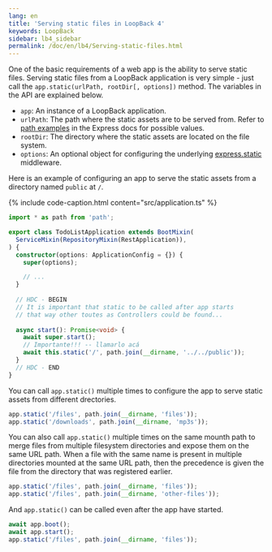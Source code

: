 ```yaml
---
lang: en
title: 'Serving static files in LoopBack 4'
keywords: LoopBack
sidebar: lb4_sidebar
permalink: /doc/en/lb4/Serving-static-files.html
---
```


One of the basic requirements of a web app is the ability to serve static files.
Serving static files from a LoopBack application is very simple - just call the
`app.static(urlPath, rootDir[, options])` method. The variables in the API are
explained below.

- `app`: An instance of a LoopBack application.
- `urlPath`: The path where the static assets are to be served from. Refer to
  [path examples](https://expressjs.com/en/4x/api.html#path-examples) in the
  Express docs for possible values.
- `rootDir`: The directory where the static assets are located on the file
  system.
- `options`: An optional object for configuring the underlying
  [express.static](https://expressjs.com/en/4x/api.html#express.static)
  middleware.

Here is an example of configuring an app to serve the static assets from a
directory named `public` at `/`.

{% include code-caption.html content="src/application.ts" %}

```ts
import * as path from 'path';

export class TodoListApplication extends BootMixin(
  ServiceMixin(RepositoryMixin(RestApplication)),
) {
  constructor(options: ApplicationConfig = {}) {
    super(options);

    // ...
  }
  
  // HDC - BEGIN
  // It is important that static to be called after app starts
  // that way other toutes as Controllers could be found...
  
  async start(): Promise<void> {
    await super.start();
    // Importante!!! -- llamarlo acá
    await this.static('/', path.join(__dirname, '../../public'));
  }
  // HDC - END
}
```

You can call `app.static()` multiple times to configure the app to serve static
assets from different drectories.

```ts
app.static('/files', path.join(__dirname, 'files'));
app.static('/downloads', path.join(__dirname, 'mp3s'));
```

You can also call `app.static()` multiple times on the same mounth path to merge
files from multiple filesystem directories and expose them on the same URL path.
When a file with the same name is present in multiple directories mounted at the
same URL path, then the precedence is given the file from the directory that was
registered earlier.

```ts
app.static('/files', path.join(__dirname, 'files'));
app.static('/files', path.join(__dirname, 'other-files'));
```

And `app.static()` can be called even after the app have started.

```ts
await app.boot();
await app.start();
app.static('/files', path.join(__dirname, 'files'));
```
